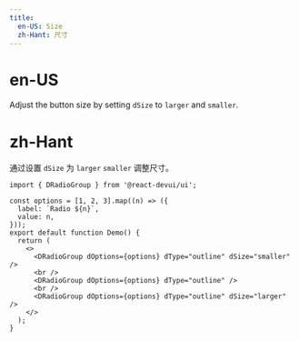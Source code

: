 ```yaml
---
title:
  en-US: Size
  zh-Hant: 尺寸
---
```


# en-US

Adjust the button size by setting `dSize` to `larger` and `smaller`.

# zh-Hant

通过设置 `dSize` 为 `larger` `smaller` 调整尺寸。

```tsx
import { DRadioGroup } from '@react-devui/ui';

const options = [1, 2, 3].map((n) => ({
  label: `Radio ${n}`,
  value: n,
}));
export default function Demo() {
  return (
    <>
      <DRadioGroup dOptions={options} dType="outline" dSize="smaller" />
      <br />
      <DRadioGroup dOptions={options} dType="outline" />
      <br />
      <DRadioGroup dOptions={options} dType="outline" dSize="larger" />
    </>
  );
}
```

